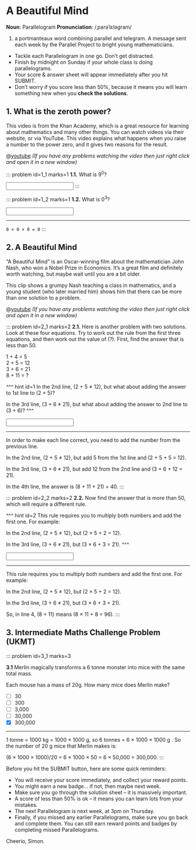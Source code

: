 # A Beautiful Mind

<div class="dictionary">

__Noun__: Parallelogram
__Pronunciation__: /ˌparəˈlɛləɡram/

1. a portmanteaux word combining parallel and telegram. A message sent each
week by the Parallel Project to bright young mathematicians.

</div>

*	Tackle each Parallelogram in one go. Don’t get distracted.
*	Finish by midnight on Sunday if your whole class is doing parallelograms.
*	Your score & answer sheet will appear immediately after you hit SUBMIT.
*	Don’t worry if you score less than 50%, because it means you will learn something new when you __check the solutions__.


## 1. What is the zeroth power?

This video is from the Khan Academy, which is a great resource for learning about mathematics and many other things. You can watch videos via their website, or via YouTube. This video explains what happens when you raise a number to the power zero, and it gives two reasons for the result.

@[youtube](TWv6f7rwjF4?rel=0) _(If you have any problems watching the video then just right click and open it in a new window)_

::: problem id=1_1 marks=1
__1.1.__ What is 9<sup>0</sup>?

<input type="number" solution="1"/>
:::

::: problem id=1_2 marks=1
__1.2.__ What is 0<sup>3</sup>?

<input type="number" solution="0"/>

---

`0 × 0 × 0 = 0`
:::


## 2. A Beautiful Mind

“A Beautiful Mind” is an Oscar-winning film about the mathematician John Nash, who won a Nobel Prize in Economics. It’s a great film and definitely worth watching, but maybe wait until you are a bit older.  

This clip shows a grumpy Nash teaching a class in mathematics, and a young student (who later married him) shows him that there can be more than one solution to a problem.

@[youtube](mGe0t4xVvX4?rel=0) _(If you have any problems watching the video then just right click and open it in a new window)_

::: problem id=2_1 marks=2
__2.1.__ Here is another problem with two solutions. Look at these four equations. Try to work out the rule from the first three equations, and then work out the value of (?). First, find the answer that is less than 50.

1 + 4 = 5  
2 + 5 = 12  
3 + 6 = 21  
8 + 11 = ?  

^^^ hint id=1
In the 2nd line, (2 + 5 ≠ 12), but what about adding the answer to 1st line to (2 + 5)?  

In the 3rd line, (3 + 6 ≠ 21), but what about adding the answer to 2nd line to (3 + 6)?
^^^

<input type="number" solution="40"/>

---

In order to make each line correct, you need to add the number from the previous line.  

In the 2nd line, (2 + 5 ≠ 12), but add 5 from the 1st line and (2 + 5 + 5 = 12).  

In the 3rd line, (3 + 6 ≠ 21), but add 12 from the 2nd line and (3 + 6 + 12 = 21).  

In the 4th line, the answer is (8 + 11 + 21) = 40.
:::

::: problem id=2_2 marks=2
__2.2.__ Now find the answer that is more than 50, which will require a different rule.

^^^ hint id=2
This rule requires you to multiply both numbers and add the first one. For example:  

In the 2nd line, (2 + 5 ≠ 12), but (2 × 5 + 2 = 12).  

In the 3rd line, (3 + 6 ≠ 21), but (3 × 6 + 3 = 21).
^^^

<input type="number" solution="96"/>

---

This rule requires you to multiply both numbers and add the first one. For example:  

In the 2nd line, (2 + 5 ≠ 12), but (2 × 5 + 2 = 12).  

In the 3rd line, (3 + 6 ≠ 21), but (3 × 6 + 3 = 21).  

So, in line 4, (8 + 11) means (8 × 11 + 8 = 96).
:::


## 3.	Intermediate Maths Challenge Problem (UKMT)
<!--- (2011) Q10 --->

::: problem id=3_1 marks=3

__3.1__ Merlin magically transforms a 6 tonne monster into mice with the same total mass.  

Each mouse has a mass of 20g. How many mice does Merlin make?

* [ ] 30
* [ ] 300
* [ ] 3,000
* [ ] 30,000
* [x] 300,000

---

1 tonne = 1000 kg = 1000 × 1000 g, so 6 tonnes = 6 × 1000 × 1000 g . So the number of 20 g mice that Merlin makes is:

(6 × 1000 × 1000)/20 = 6 × 1000 × 50 = 6 × 50,000 = 300,000.
:::


Before you hit the SUBMIT button, here are some quick reminders:

*	You will receive your score immediately, and collect your reward points.
*	You might earn a new badge... if not, then maybe next week.
*	Make sure you go through the solution sheet – it is massively important.
*	A score of less than 50% is ok – it means you can learn lots from your mistakes.
*	The next Parallelogram is next week, at 3pm on Thursday.
*	Finally, if you missed any earlier Parallelograms, make sure you go back and complete them. You can still earn reward points and badges by completing missed Parallelograms.

Cheerio,
Simon.
